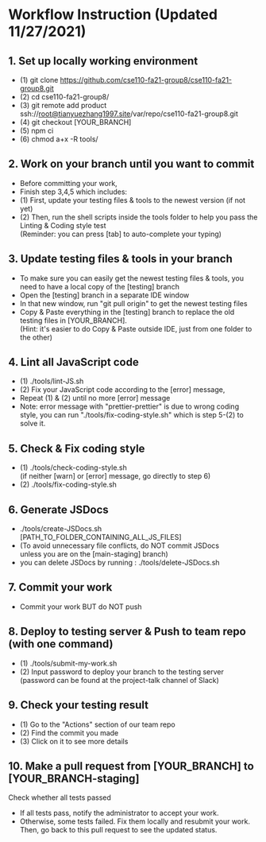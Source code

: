 # Workflow Instruction (Updated 11/27/2021)
## 1. Set up locally working environment
- (1) git clone https://github.com/cse110-fa21-group8/cse110-fa21-group8.git
- (2) cd cse110-fa21-group8/
- (3) git remote add product ssh://root@tianyuezhang1997.site/var/repo/cse110-fa21-group8.git
- (4) git checkout [YOUR_BRANCH]
- (5) npm ci
- (6) chmod a+x -R tools/
## 2. Work on your branch until you want to commit
- Before committing your work,
- Finish step 3,4,5 which includes:
- (1) First, update your testing files & tools to the newest version (if not yet)
- (2) Then, run the shell scripts inside the tools folder to help you pass the Linting & Coding style test  
(Reminder: you can press [tab] to auto-complete your typing)
## 3. Update testing files & tools in your branch
- To make sure you can easily get the newest testing files & tools, you need to have a local copy of the [testing] branch  
- Open the [testing] branch in a separate IDE window
- In that new window, run "git pull origin" to get the newest testing files
- Copy & Paste everything in the [testing] branch to replace the old testing files in [YOUR_BRANCH].  
(Hint: it's easier to do Copy & Paste outside IDE, just from one folder to the other)
## 4. Lint all JavaScript code
- (1) ./tools/lint-JS.sh
- (2) Fix your JavaScript code according to the [error] message,    
- Repeat (1) & (2) until no more [error] message
- Note: error message with "prettier-prettier" is due to wrong coding style,
you can run "./tools/fix-coding-style.sh" which is step 5-(2) to solve it. 
## 5. Check & Fix coding style
- (1) ./tools/check-coding-style.sh  
(if neither [warn] or [error] message, go directly to step 6)
- (2) ./tools/fix-coding-style.sh
## 6. Generate JSDocs 
- ./tools/create-JSDocs.sh [PATH_TO_FOLDER_CONTAINING_ALL_JS_FILES]   
- (To avoid unnecessary file conflicts, do NOT commit JSDocs  
   unless you are on the [main-staging] branch)  
- you can delete JSDocs by running : ./tools/delete-JSDocs.sh
## 7. Commit your work
- Commit your work BUT do NOT push
## 8. Deploy to testing server & Push to team repo (with one command)
- (1) ./tools/submit-my-work.sh
- (2) Input password to deploy your branch to the testing server  
(password can be found at the project-talk channel of Slack) 
## 9. Check your testing result
- (1) Go to the "Actions" section of our team repo
- (2) Find the commit you made
- (3) Click on it to see more details 
## 10. Make a pull request from [YOUR_BRANCH] to [YOUR_BRANCH-staging]
Check whether all tests passed
- If all tests pass, notify the administrator to accept your work.
- Otherwise, some tests failed. Fix them locally and resubmit your work.  
  Then, go back to this pull request to see the updated status.